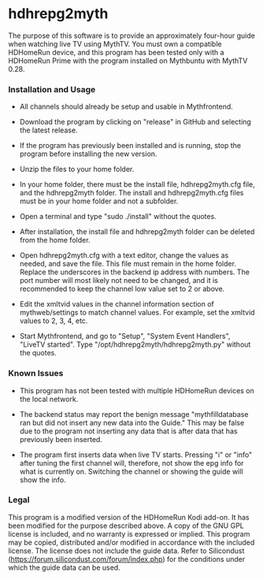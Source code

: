 # hdhrepg2myth

The purpose of this software is to provide an approximately four-hour guide when watching live TV using MythTV.  You must own a compatible HDHomeRun device, and this program has been tested only with a HDHomeRun Prime with the program installed on Mythbuntu with MythTV 0.28.

### Installation and Usage

* All channels should already be setup and usable in Mythfrontend.

* Download the program by clicking on "release" in GitHub and selecting the latest release.

* If the program has previously been installed and is running, stop the program before installing the new version.

* Unzip the files to your home folder.

* In your home folder, there must be the install file, hdhrepg2myth.cfg file, and the hdhrepg2myth folder.  The install and hdhrepg2myth.cfg files must be in your home folder and not a subfolder.

* Open a terminal and type "sudo ./install" without the quotes.

* After installation, the install file and hdhrepg2myth folder can be deleted from the home folder.

* Open hdhrepg2myth.cfg with a text editor, change the values as needed, and save the file.  This file must remain in the home folder.  Replace the underscores in the backend ip address with numbers.  The port number will most likely not need to be changed, and it is recommended to keep the channel low value set to 2 or above. 

* Edit the xmltvid values in the channel information section of mythweb/settings to match channel values.  For example, set the xmltvid values to 2, 3, 4, etc.

* Start Mythfrontend, and go to "Setup", "System Event Handlers", "LiveTV started".  Type "/opt/hdhrepg2myth/hdhrepg2myth.py" without the quotes.  

### Known Issues

* This program has not been tested with multiple HDHomeRun devices on the local network.

* The backend status may report the benign message "mythfilldatabase ran but did not insert any new data into the Guide."  This may be false due to the program not inserting any data that is after data that has previously been inserted.  

* The program first inserts data when live TV starts.  Pressing "i" or "info"  after tuning the first channel will, therefore, not show the epg info for what is currently on.  Switching the channel or showing the guide will show the info.

### Legal

This program is a modified version of the HDHomeRun Kodi add-on.  It has been modified for the purpose described above.  A copy of the GNU GPL license is included, and no warranty is expressed or implied.  This program may be copied, distributed and/or modified in accordance with the included license.  The license does not include the guide data.  Refer to Silicondust (https://forum.silicondust.com/forum/index.php) for the conditions under which the guide data can be used.  
